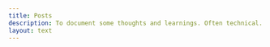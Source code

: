```yaml
---
title: Posts
description: To document some thoughts and learnings. Often technical.
layout: text
---
```

